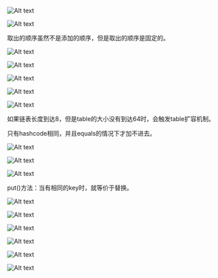 ![Alt text](image/day13/image.png)

![Alt text](image/day13/image-1.png)

取出的顺序虽然不是添加的顺序，但是取出的顺序是固定的。

![Alt text](image/day13/image-2.png)

![Alt text](image/day13/image-3.png)

![Alt text](image/day13/image-4.png)

![Alt text](image/day13/image-5.png)

![Alt text](image/day13/image-6.png)

如果链表长度到达8，但是table的大小没有到达64时，会触发table扩容机制。

只有hashcode相同，并且equals的情况下才加不进去。

![Alt text](image/day13/image-7.png)

![Alt text](image/day13/image-8.png)

![Alt text](image/day13/image-9.png)

put()方法：当有相同的key时，就等价于替换。

![Alt text](image/day13/image-10.png)

![Alt text](image/day13/image-11.png)

![Alt text](image/day13/image-12.png)

![Alt text](image/day13/image-13.png)

![Alt text](image/day13/image-14.png)

![Alt text](image/day13/image-15.png)